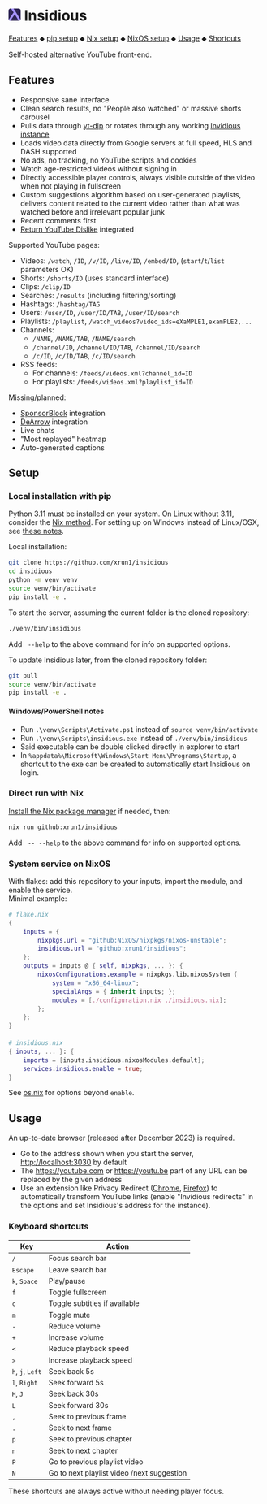 # ![Logo](./logo.png) Insidious

[Features](#features) ⬥
[pip setup](#local-installation-with-pip) ⬥
[Nix setup](#direct-run-with-nix) ⬥
[NixOS setup](#system-service-on-nixos) ⬥
[Usage](#usage) ⬥
[Shortcuts](#keyboard-shortcuts)

Self-hosted alternative YouTube front-end.


## Features

- Responsive sane interface
- Clean search results, no "People also watched" or massive shorts carousel
- Pulls data through [yt-dlp](https://github.com/yt-dlp/yt-dlp) or rotates
  through any working [Invidious instance](https://docs.invidious.io/instances)
- Loads video data directly from Google servers at full speed,
  HLS and DASH supported
- No ads, no tracking, no YouTube scripts and cookies
- Watch age-restricted videos without signing in
- Directly accessible player controls, always visible outside of the video when
  not playing in fullscreen
- Custom suggestions algorithm based on user-generated playlists, delivers
  content related to the current video rather than what was watched before
  and irrelevant popular junk
- Recent comments first
- [Return YouTube Dislike](https://returnyoutubedislike.com/) integrated

Supported YouTube pages:

- Videos: `/watch`, `/ID`, `/v/ID`, `/live/ID`, `/embed/ID`, (`start`/`t`/`list` parameters OK)
- Shorts: `/shorts/ID` (uses standard interface)
- Clips: `/clip/ID`
- Searches: `/results` (including filtering/sorting)
- Hashtags: `/hashtag/TAG`
- Users: `/user/ID`, `/user/ID/TAB`, `/user/ID/search`
- Playlists: `/playlist`, `/watch_videos?video_ids=eXaMPLE1,examPLE2,...`
- Channels:
    - `/NAME`, `/NAME/TAB`, `/NAME/search`
    - `/channel/ID`, `/channel/ID/TAB`, `/channel/ID/search`
    - `/c/ID`, `/c/ID/TAB`, `/c/ID/search`
- RSS feeds:
    - For channels: `/feeds/videos.xml?channel_id=ID`
    - For playlists: `/feeds/videos.xml?playlist_id=ID`

Missing/planned:

- [SponsorBlock](https://sponsor.ajay.app/) integration
- [DeArrow](https://dearrow.ajay.app/) integration
- Live chats
- "Most replayed" heatmap
- Auto-generated captions


## Setup

### Local installation with pip

Python 3.11 must be installed on your system.
On Linux without 3.11, consider the [Nix method](#direct-run-with-nix).
For setting up on Windows instead of Linux/OSX,
see [these notes](#windowspowershell-notes).

Local installation:

```sh
git clone https://github.com/xrun1/insidious
cd insidious
python -m venv venv
source venv/bin/activate
pip install -e .
```

To start the server, assuming the current folder is the cloned repository:
```sh
./venv/bin/insidious
```

Add ` --help` to the above command for info on supported options.

To update Insidious later, from the cloned repository folder:
```sh
git pull
source venv/bin/activate
pip install -e .
```

#### Windows/PowerShell notes

- Run `.\venv\Scripts\Activate.ps1` instead of `source venv/bin/activate`
- Run `.\venv\Scripts\insidious.exe` instead of `./venv/bin/insidious`
- Said executable can be double clicked directly in explorer to start
- In `%appdata%\Microsoft\Windows\Start Menu\Programs\Startup`, a
  shortcut to the exe can be created to automatically start Insidious on login.


### Direct run with Nix

[Install the Nix package manager](https://github.com/DeterminateSystems/nix-installer)
if needed, then:
```sh
nix run github:xrun1/insidious
```

Add ` -- --help` to the above command for info on supported options.

### System service on NixOS

With flakes: add this repository to your inputs, import the module, and enable
the service.  
Minimal example:

```nix
# flake.nix
{
    inputs = {
        nixpkgs.url = "github:NixOS/nixpkgs/nixos-unstable";
        insidious.url = "github:xrun1/insidious";
    };
    outputs = inputs @ { self, nixpkgs, ... }: {
        nixosConfigurations.example = nixpkgs.lib.nixosSystem {
            system = "x86_64-linux";
            specialArgs = { inherit inputs; };
            modules = [./configuration.nix ./insidious.nix];
        };
    };
}

# insidious.nix
{ inputs, ... }: {
    imports = [inputs.insidious.nixosModules.default];
    services.insidious.enable = true;
}
```

See [os.nix](./os.nix) for options beyond `enable`.


## Usage

An up-to-date browser (released after December 2023) is required.

- Go to the address shown when you start the server, <http://localhost:3030> by
default
- The <https://youtube.com> or <https://youtu.be> part of any URL can be
  replaced by the given address 
- Use an extension like Privacy Redirect ([Chrome](https://chromewebstore.google.com/detail/privacy-redirect/pmcmeagblkinmogikoikkdjiligflglb), [Firefox](https://addons.mozilla.org/en-US/firefox/addon/privacy-redirect/))
  to automatically transform YouTube links (enable "Invidious redirects" in the options and set Insidious's address for the instance).


### Keyboard shortcuts

Key | Action
--- | ---
`/` | Focus search bar
`Escape` | Leave search bar
`k`, `Space` | Play/pause
`f` | Toggle fullscreen
`c` | Toggle subtitles if available
`m` | Toggle mute
`-` | Reduce volume 
`+` | Increase volume 
`<` | Reduce playback speed
`>` | Increase playback speed
`h`, `j`, `Left` | Seek back 5s
`l`, `Right` | Seek forward 5s
`H`, `J` | Seek back 30s
`L` | Seek forward 30s
`,` | Seek to previous frame
`.` | Seek to next frame
`p` | Seek to previous chapter
`n` | Seek to next chapter
`P` | Go to previous playlist video
`N` | Go to next playlist video /next suggestion 

These shortcuts are always active without needing player focus.
